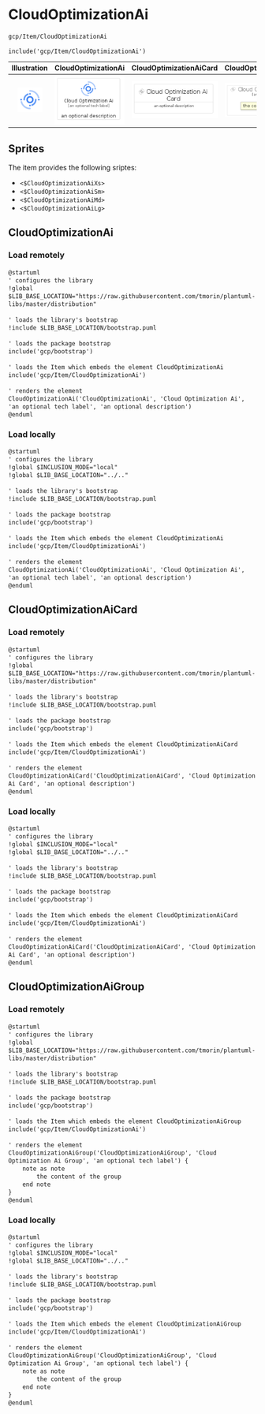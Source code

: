 # CloudOptimizationAi


```text
gcp/Item/CloudOptimizationAi
```

```text
include('gcp/Item/CloudOptimizationAi')
```



| Illustration | CloudOptimizationAi | CloudOptimizationAiCard | CloudOptimizationAiGroup |
| :---: | :---: | :---: | :---: |
| ![illustration for Illustration](../../gcp/Item/CloudOptimizationAi.png) | ![illustration for CloudOptimizationAi](../../gcp/Item/CloudOptimizationAi.Local.png) | ![illustration for CloudOptimizationAiCard](../../gcp/Item/CloudOptimizationAiCard.Local.png) | ![illustration for CloudOptimizationAiGroup](../../gcp/Item/CloudOptimizationAiGroup.Local.png) |



## Sprites
The item provides the following sriptes:

- `<$CloudOptimizationAiXs>`
- `<$CloudOptimizationAiSm>`
- `<$CloudOptimizationAiMd>`
- `<$CloudOptimizationAiLg>`





## CloudOptimizationAi

### Load remotely
```plantuml
@startuml
' configures the library
!global $LIB_BASE_LOCATION="https://raw.githubusercontent.com/tmorin/plantuml-libs/master/distribution"

' loads the library's bootstrap
!include $LIB_BASE_LOCATION/bootstrap.puml

' loads the package bootstrap
include('gcp/bootstrap')

' loads the Item which embeds the element CloudOptimizationAi
include('gcp/Item/CloudOptimizationAi')

' renders the element
CloudOptimizationAi('CloudOptimizationAi', 'Cloud Optimization Ai', 'an optional tech label', 'an optional description')
@enduml
```

### Load locally
```plantuml
@startuml
' configures the library
!global $INCLUSION_MODE="local"
!global $LIB_BASE_LOCATION="../.."

' loads the library's bootstrap
!include $LIB_BASE_LOCATION/bootstrap.puml

' loads the package bootstrap
include('gcp/bootstrap')

' loads the Item which embeds the element CloudOptimizationAi
include('gcp/Item/CloudOptimizationAi')

' renders the element
CloudOptimizationAi('CloudOptimizationAi', 'Cloud Optimization Ai', 'an optional tech label', 'an optional description')
@enduml
```

## CloudOptimizationAiCard

### Load remotely
```plantuml
@startuml
' configures the library
!global $LIB_BASE_LOCATION="https://raw.githubusercontent.com/tmorin/plantuml-libs/master/distribution"

' loads the library's bootstrap
!include $LIB_BASE_LOCATION/bootstrap.puml

' loads the package bootstrap
include('gcp/bootstrap')

' loads the Item which embeds the element CloudOptimizationAiCard
include('gcp/Item/CloudOptimizationAi')

' renders the element
CloudOptimizationAiCard('CloudOptimizationAiCard', 'Cloud Optimization Ai Card', 'an optional description')
@enduml
```

### Load locally
```plantuml
@startuml
' configures the library
!global $INCLUSION_MODE="local"
!global $LIB_BASE_LOCATION="../.."

' loads the library's bootstrap
!include $LIB_BASE_LOCATION/bootstrap.puml

' loads the package bootstrap
include('gcp/bootstrap')

' loads the Item which embeds the element CloudOptimizationAiCard
include('gcp/Item/CloudOptimizationAi')

' renders the element
CloudOptimizationAiCard('CloudOptimizationAiCard', 'Cloud Optimization Ai Card', 'an optional description')
@enduml
```

## CloudOptimizationAiGroup

### Load remotely
```plantuml
@startuml
' configures the library
!global $LIB_BASE_LOCATION="https://raw.githubusercontent.com/tmorin/plantuml-libs/master/distribution"

' loads the library's bootstrap
!include $LIB_BASE_LOCATION/bootstrap.puml

' loads the package bootstrap
include('gcp/bootstrap')

' loads the Item which embeds the element CloudOptimizationAiGroup
include('gcp/Item/CloudOptimizationAi')

' renders the element
CloudOptimizationAiGroup('CloudOptimizationAiGroup', 'Cloud Optimization Ai Group', 'an optional tech label') {
    note as note
        the content of the group
    end note
}
@enduml
```

### Load locally
```plantuml
@startuml
' configures the library
!global $INCLUSION_MODE="local"
!global $LIB_BASE_LOCATION="../.."

' loads the library's bootstrap
!include $LIB_BASE_LOCATION/bootstrap.puml

' loads the package bootstrap
include('gcp/bootstrap')

' loads the Item which embeds the element CloudOptimizationAiGroup
include('gcp/Item/CloudOptimizationAi')

' renders the element
CloudOptimizationAiGroup('CloudOptimizationAiGroup', 'Cloud Optimization Ai Group', 'an optional tech label') {
    note as note
        the content of the group
    end note
}
@enduml
```

